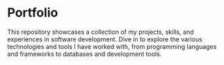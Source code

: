 # Portfolio
This repository showcases a collection of my projects, skills, and experiences in software development. Dive in to explore the various technologies and tools I have worked with, from programming languages and frameworks to databases and development tools.
